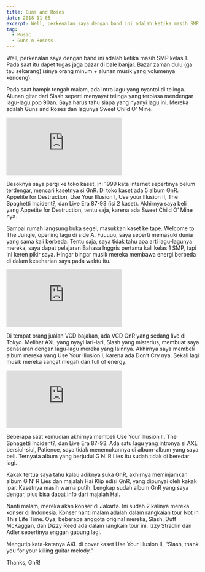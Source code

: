 ```yaml
---
title: Guns and Roses
date: 2018-11-08
excerpt: Well, perkenalan saya dengan band ini adalah ketika masih SMP kelas 1. Pada saat itu dapet tugas jaga bazar di bale banjar. Bazar zaman dulu (ga tau sekarang) isinya orang minum + alunan musik yang volumenya kenceng).
tag:
  - Music
  - Guns n Rosess
---
```


Well, perkenalan saya dengan band ini adalah ketika masih SMP kelas 1. Pada saat itu dapet tugas jaga bazar di bale banjar. Bazar zaman dulu (ga tau sekarang) isinya orang minum + alunan musik yang volumenya kenceng).

Pada saat hampir tengah malam, ada intro lagu yang nyantol di telinga. Alunan gitar dari Slash seperti menyayat telinga yang terbiasa mendengar lagu-lagu pop 90an. Saya harus tahu siapa yang nyanyi lagu ini. Mereka adalah Guns and Roses dan lagunya Sweet Child O’ Mine.
<div class="resp-embed">
<iframe allow="accelerometer; autoplay; encrypted-media; gyroscope; picture-in-picture" allowfullscreen="" frameborder="0"  src="https://www.youtube.com/embed/1w7OgIMMRc4?feature=oembed" title="Guns N' Roses - Sweet Child O' Mine (Official Music Video)" ></iframe></div>

Besoknya saya pergi ke toko kaset, ini 1999 kata internet sepertinya belum terdengar, mencari kasetnya si GnR. Di toko kaset ada 5 album GnR. Appetite for Destruction, Use Your Illusion I, Use your Illusion II, The Spaghetti Incident?, dan Live Era 87-93 (isi 2 kaset). Akhirnya saya beli yang Appetite for Destruction, tentu saja, karena ada Sweet Child O’ Mine nya.

Sampai rumah langsung buka segel, masukkan kaset ke tape. Welcome to The Jungle, opening lagu di side A. Fuuuuu, saya seperti memasuki dunia yang sama kali berbeda. Tentu saja, saya tidak tahu apa arti lagu-lagunya mereka, saya dapat pelajaran Bahasa Inggris pertama kali kelas 1 SMP, tapi ini keren pikir saya. Hingar bingar musik mereka membawa energi berbeda di dalam keseharian saya pada waktu itu.
<div class="resp-embed">
<iframe allow="accelerometer; autoplay; encrypted-media; gyroscope; picture-in-picture" allowfullscreen="" frameborder="0"  src="https://www.youtube.com/embed/o1tj2zJ2Wvg?feature=oembed" title="Guns N' Roses - Welcome To The Jungle"></iframe></div>

Di tempat orang jualan VCD bajakan, ada VCD GnR yang sedang live di Tokyo. Melihat AXL yang nyayi lari-lari, Slash yang misterius, membuat saya penasaran dengan lagu-lagu mereka yang lainnya. Akhirnya saya membeli album mereka yang Use Your Illusion I, karena ada Don’t Cry nya. Sekali lagi musik mereka sangat megah dan full of energy.
<div class="resp-embed">
<iframe src="https://www.youtube.com/embed/zRIbf6JqkNc" frameborder="0" allow="accelerometer; autoplay; encrypted-media; gyroscope; picture-in-picture" allowfullscreen></iframe></div>

Beberapa saat kemudian akhirnya membeli Use Your Illusion II, The Sphagetti Incident?, dan Live Era 87-93. Ada satu lagu yang intronya si AXL bersiul-siul, Patience, saya tidak menemukannya di album-album yang saya beli. Ternyata album yang berjudul G N’ R Lies itu sudah tidak di beredar lagi.

Kakak tertua saya tahu kalau adiknya suka GnR, akhirnya meminjamkan album G N’ R Lies dan majalah Hai Klip edisi GnR, yang dipunyai oleh kakak ipar. Kasetnya masih warna putih. Lengkap sudah album GnR yang saya dengar, plus bisa dapat info dari majalah Hai.

Nanti malam, mereka akan konser di Jakarta. Ini sudah 2 kalinya mereka konser di Indonesia. Konser nanti malam adalah dalam rangkaian tour Not in This Life Time. Oya, beberapa anggota original mereka, Slash, Duff McKaggan, dan Dizzy Reed ada dalam rangkain tour ini. Izzy Stradlin dan Adler sepertinya enggan gabung lagi.

Mengutip kata-katanya AXL di cover kaset Use Your Illusion II, “Slash, thank you for your killing guitar melody.”

Thanks, GnR!
